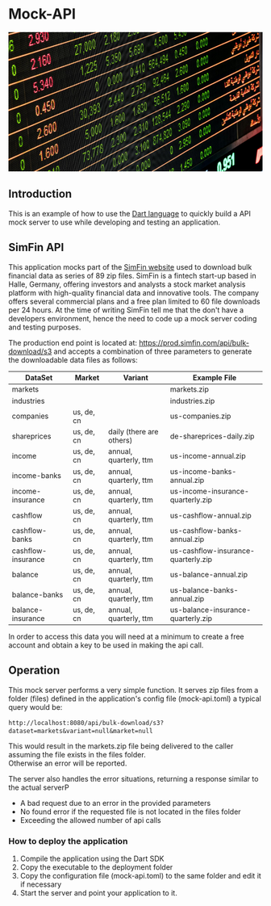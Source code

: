 # Mock-API

![Splash](docs/splash.png)

## Introduction

This is an example of how to use the [Dart language](https://dart.dev/) to quickly build a API mock server to use
while developing and testing an application.

## SimFin API

This application mocks part of the [SimFin website](https://www.simfin.com/en/) used to download bulk financial data as 
series of 89 zip files.  SimFin is a fintech start-up based in Halle, Germany, offering investors and analysts a 
stock market analysis platform with high-quality financial data and innovative tools.  The company offers several 
commercial plans and a free plan limited to 60 file downloads per 24 hours.  At the time of writing SimFin tell me that
the don't have a developers environment, hence the need to code up a mock server coding and testing purposes.

The production end point is located at: https://prod.simfin.com/api/bulk-download/s3 and accepts a combination of three
parameters to generate the downloadable data files as follows:

| DataSet            | Market     | Variant                  | Example File                        |
|--------------------|------------|--------------------------|-------------------------------------|
| markets            |            |                          | markets.zip                         |
| industries         |            |                          | industries.zip                      |
| companies          | us, de, cn |                          | us-companies.zip                    |
| shareprices        | us, de, cn | daily (there are others) | de-shareprices-daily.zip            |
| income             | us, de, cn | annual, quarterly, ttm   | us-income-annual.zip                |
| income-banks       | us, de, cn | annual, quarterly, ttm   | us-income-banks-annual.zip          |
| income-insurance   | us, de, cn | annual, quarterly, ttm   | us-income-insurance-quarterly.zip   |
| cashflow           | us, de, cn | annual, quarterly, ttm   | us-cashflow-annual.zip              |
| cashflow-banks     | us, de, cn | annual, quarterly, ttm   | us-cashflow-banks-annual.zip        |
| cashflow-insurance | us, de, cn | annual, quarterly, ttm   | us-cashflow-insurance-quarterly.zip |
| balance            | us, de, cn | annual, quarterly, ttm   | us-balance-annual.zip               |
| balance-banks      | us, de, cn | annual, quarterly, ttm   | us-balance-banks-annual.zip         |
| balance-insurance  | us, de, cn | annual, quarterly, ttm   | us-balance-insurance-quarterly.zip  |

In order to access this data you will need at a minimum to create a free account and obtain a key to be used in making 
the api call. 

## Operation

This mock server performs a very simple function.  It serves zip files from a folder (files) defined in the application's
config file (mock-api.toml) a typical query would be:

```http request
http://localhost:8080/api/bulk-download/s3?dataset=markets&variant=null&market=null
```
This would result in the markets.zip file being delivered to the caller assuming the file exists in the files folder.  
Otherwise an error will be reported.

The server also handles the error situations, returning a response similar to the actual serverP
- A bad request due to an error in the provided parameters
- No found error if the requested file is not located in the files folder
- Exceeding the allowed number of api calls

### How to deploy the application

1. Compile the application using the Dart SDK
2. Copy the executable to the deployment folder
3. Copy the configuration file (mock-api.toml) to the same folder and edit it if necessary
5. Start the server and point your application to it.
